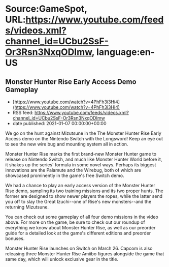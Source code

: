 # Source:GameSpot, URL:https://www.youtube.com/feeds/videos.xml?channel_id=UCbu2SsF-Or3Rsn3NxqODImw, language:en-US

## Monster Hunter Rise Early Access Demo Gameplay
 - [https://www.youtube.com/watch?v=4PhFh3i3Hi4](https://www.youtube.com/watch?v=4PhFh3i3Hi4)
 - RSS feed: https://www.youtube.com/feeds/videos.xml?channel_id=UCbu2SsF-Or3Rsn3NxqODImw
 - date published: 2021-01-07 00:00:00+00:00

We go on the hunt against Mizutsune in the The Monster Hunter Rise Early Access demo on the Nintendo Switch with the Longsword! Keep an eye out to see the new wire bug and mounting system all in action.

Monster Hunter Rise marks the first brand-new Monster Hunter game to release on Nintendo Switch, and much like Monster Hunter World before it, it shakes up the series' formula in some novel ways. Perhaps its biggest innovations are the Palamute and the Wirebug, both of which are showcased prominently in the game's free Switch demo.

We had a chance to play an early access version of the Monster Hunter Rise demo, sampling its two training missions and its two proper hunts. The former are designed to show newer players the ropes, while the latter send you off to slay the Great Izuchi--one of Rise's new monsters--and the returning Mizutsune.

You can check out some gameplay of all four demo missions in the video above. For more on the game, be sure to check out our roundup of everything we know about Monster Hunter Rise, as well as our preorder guide for a detailed look at the game's different editions and preorder bonuses.

Monster Hunter Rise launches on Switch on March 26. Capcom is also releasing three Monster Hunter Rise Amiibo figures alongside the game that same day, which will unlock exclusive gear in the title.

